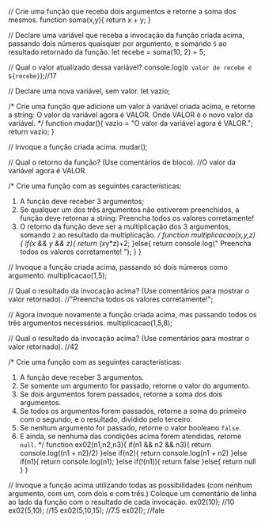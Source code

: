 // Crie uma função que receba dois argumentos e retorne a soma dos mesmos.
function soma(x,y){
  return x + y;
}

// Declare uma variável que receba a invocação da função criada acima, passando dois números quaisquer por argumento, e somando `5` ao resultado retornado da função.
let recebe = soma(10, 2) + 5;

// Qual o valor atualizado dessa variável?
console.log(`O valor de recebe é ${recebe}`);//17

// Declare uma nova variável, sem valor.
let vazio;

/*
Crie uma função que adicione um valor à variável criada acima, e retorne a string:
    O valor da variável agora é VALOR.
Onde VALOR é o novo valor da variável.
*/
function mudar(){
  vazio = "O valor da variável agora é VALOR.";
  return vazio;
}

// Invoque a função criada acima.
mudar();

// Qual o retorno da função? (Use comentários de bloco).
 //O valor da variável agora é VALOR.

/*
Crie uma função com as seguintes características:
1. A função deve receber 3 argumentos;
2. Se qualquer um dos três argumentos não estiverem preenchidos, a função deve retornar a string:
    Preencha todos os valores corretamente!
3. O retorno da função deve ser a multiplicação dos 3 argumentos, somando `2` ao resultado da multiplicação.
*/
function multiplicacao(x,y,z){
  if(x && y && z){
    return (x*y*z)+2;
  }else{
    return console.log(" Preencha todos os valores corretamente! ");
  }
}

// Invoque a função criada acima, passando só dois números como argumento.
multiplicacao(1,5);

// Qual o resultado da invocação acima? (Use comentários para mostrar o valor retornado).
//"Preencha todos os valores corretamente!";

// Agora invoque novamente a função criada acima, mas passando todos os três argumentos necessários.
multiplicacao(1,5,8);

// Qual o resultado da invocação acima? (Use comentários para mostrar o valor retornado).
//42

/*
Crie uma função com as seguintes características:
1. A função deve receber 3 argumentos.
2. Se somente um argumento for passado, retorne o valor do argumento.
3. Se dois argumentos forem passados, retorne a soma dos dois argumentos.
4. Se todos os argumentos forem passados, retorne a soma do primeiro com o segundo, e o resultado, dividido pelo terceiro.
5. Se nenhum argumento for passado, retorne o valor booleano `false`.
6. E ainda, se nenhuma das condições acima forem atendidas, retorne `null`.
*/
function ex02(n1,n2,n3){
    if(n1 && n2 && n3){
        return console.log((n1 + n2)/2)
    }else if(n2){
        return console.log(n1 + n2)
    }else if(n1){
        return console.log(n1);
    }else if(!(n1)){
        return false
    }else{
        return null
    }
}

// Invoque a função acima utilizando todas as possibilidades (com nenhum argumento, com um, com dois e com três.) Coloque um comentário de linha ao lado da função com o resultado de cada invocação.
ex02(10);      //10
ex02(5,10);    //15
ex02(5,10,15); //7.5
ex02();        //fale